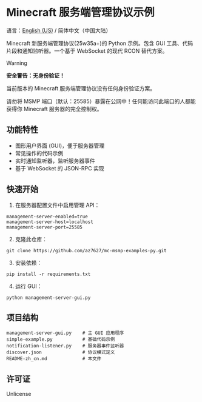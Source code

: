 # Minecraft 服务端管理协议示例

语言：[English (US)](./README.md) / 简体中文（中国大陆）

Minecraft 新服务端管理协议(25w35a+)的 Python 示例。包含 GUI 工具、代码片段和通知监听器。一个基于 WebSocket 的现代 RCON 替代方案。

> [!WARNING]
> **安全警告：无身份验证！**
> 
> 当前版本的 Minecraft 服务端管理协议没有任何身份验证方案。
> 
> 请勿将 MSMP 端口（默认：25585）暴露在公网中！任何能访问此端口的人都能获得你 Minecraft 服务器的完全控制权。

## 功能特性

- 图形用户界面 (GUI)，便于服务器管理
- 常见操作的代码示例
- 实时通知监听器，监听服务器事件
- 基于 WebSocket 的 JSON-RPC 实现

## 快速开始

1. 在服务器配置文件中启用管理 API：

```
management-server-enabled=true
management-server-host=localhost
management-server-port=25585
```

2. 克隆此仓库：

```
git clone https://github.com/az7627/mc-msmp-examples-py.git
```

3. 安装依赖：

```
pip install -r requirements.txt
```

4. 运行 GUI：

```
python management-server-gui.py
```

## 项目结构

```
management-server-gui.py    # 主 GUI 应用程序
simple-example.py           # 基础代码示例
notification-listener.py    # 服务器事件监听器
discover.json               # 协议模式定义
README-zh_cn.md             # 本文件
```

## 许可证

Unlicense